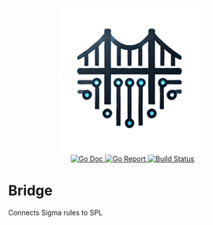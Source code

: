 <div style="display: flex; justify-content: center; align-items: center; height: auto; margin: 0; padding: 0;">
  <img src="images/logo.webp" width="300" style="display: block; margin: 0; padding: 0; border: 0; vertical-align: bottom;">
</div>

<p align="center" style="margin: 0; padding: 0;">
  <a href="https://pkg.go.dev/github.com/mtnmunuklu/bridge">
    <img src="https://img.shields.io/badge/%F0%9F%93%9A%20godoc-pkg-informational.svg" alt="Go Doc">
  </a> 
  <a href="https://goreportcard.com/report/github.com/mtnmunuklu/bridge">
    <img src="https://img.shields.io/badge/%F0%9F%93%9D%20goreport-A+-success.svg" alt="Go Report">
  </a> 
  <a href="https://travis-ci.com/">
    <img src="https://img.shields.io/badge/%E2%9A%99%20build-X-success.svg" alt="Build Status">
  </a>
</p>

# Bridge
Connects Sigma rules to SPL
